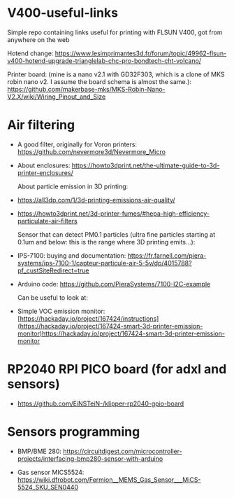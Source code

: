 # V400-useful-links
Simple repo containing links useful for printing with FLSUN V400, got from anywhere on the web<p>
Hotend change: https://www.lesimprimantes3d.fr/forum/topic/49962-flsun-v400-hotend-upgrade-trianglelab-chc-pro-bondtech-cht-volcano/ <p>
Printer board: (mine is a nano v2.1 with GD32F303, which is a clone of MKS robin nano v2. I assume the board schema is almost the same.): https://github.com/makerbase-mks/MKS-Robin-Nano-V2.X/wiki/Wiring_Pinout_and_Size <p> 

# Air filtering
* A good filter, originally for Voron printers: https://github.com/nevermore3d/Nevermore_Micro <p>
* About enclosures: https://howto3dprint.net/the-ultimate-guide-to-3d-printer-enclosures/ <p>
About particle emission in 3D printing:<p>
* https://all3dp.com/1/3d-printing-emissions-air-quality/ <p>
* https://howto3dprint.net/3d-printer-fumes/#hepa-high-efficiency-particulate-air-filters <p>
Sensor that can detect PM0.1 particles (ultra fine particles starting at 0.1um and below: this is the range where 3D printing emits...): <p>
* IPS-7100: buying and documentation: https://fr.farnell.com/piera-systems/ips-7100-1/capteur-particule-air-5-5v/dp/4015788?pf_custSiteRedirect=true <p>
* Arduino code: https://github.com/PieraSystems/7100-I2C-example <p>
Can be useful to look at: <p>
* Simple VOC emission monitor: [https://hackaday.io/project/167424/instructions](https://hackaday.io/project/167424-smart-3d-printer-emission-monitor)https://hackaday.io/project/167424-smart-3d-printer-emission-monitor <p>

# RP2040 RPI PICO board (for adxl and sensors)
* https://github.com/EiNSTeiN-/klipper-rp2040-gpio-board <p>

# Sensors programming
* BMP/BME 280: https://circuitdigest.com/microcontroller-projects/interfacing-bmp280-sensor-with-arduino <p>
* Gas sensor MICS5524: https://wiki.dfrobot.com/Fermion__MEMS_Gas_Sensor___MiCS-5524_SKU_SEN0440 <p>
